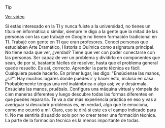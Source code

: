 > [!TIP]  
> [Ver video](https://youtu.be/XtzO8-vPZCs)

Si estás interesado en la TI y nunca fuiste a la universidad, no tienes un título en informática o similar, siempre le digo a la gente que la mitad de las personas con las que trabajé en Google no tienen formación tradicional en TI. Trabajé con gente en TI que eran profesores. Conocí personas que estudiaban Arte Dramático, Historia o Química como asignatura principal. No tiene nada que ver, ¿verdad? Tiene que ver con poder conectarse con las personas. Ser capaz de ver un problema y dividirlo en componentes que sean, de por sí, bastante fáciles de resolver, hasta que el problema general quede resuelto. Es así, correcto. Aprender la parte técnica es fácil. Cualquiera puede hacerlo. En primer lugar, les digo: "Ensúciense las manos, ¿sí?". Hay muchos lugares donde puedes ir y hacer esto, incluso en casa. Probablemente tengas una red inalámbrica o algo así; ve y desármala. Ensúciate las manos, pruébalo. Configura una máquina virtual y rómpela de cien maneras diferentes y luego descubre todas las formas diferentes en que puedes repararla. Te va a dar más experiencia práctica en eso y vas a averiguar si descubrir problemas es, en verdad, algo que te emociona, como me ocurrió a mí. Claro, eso te dirá si este es el campo indicado para ti. No me sentiría disuadido solo por no creer tener una formación técnica. La parte de la formación técnica es la menos importante de todas.
